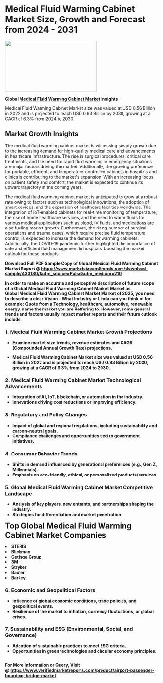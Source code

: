<H1>Medical Fluid Warming Cabinet Market Size, Growth and Forecast from 2024 - 2031</H1><img class="aligncenter size-medium wp-image-584254" src="https://thirdeyenews.in/wp-content/uploads/2024/09/Global-Market-Research-300x168.jpeg" alt="" width="300" height="168" /><p><strong>Global&nbsp;<a href="https://www.marketsizeandtrends.com/download-sample/433180/&amp;utm_source=Pulse&amp;utm_medium=210">Medical Fluid Warming Cabinet Market</a> Insights</strong></p><p>Medical Fluid Warming Cabinet Market size was valued at USD 0.56 Billion in 2022 and is projected to reach USD 0.93 Billion by 2030, growing at a CAGR of 6.3% from 2024 to 2030.</p><p><h2>Market Growth Insights</h2> <p>The medical fluid warming cabinet market is witnessing steady growth due to the increasing demand for high-quality medical care and advancements in healthcare infrastructure. The rise in surgical procedures, critical care treatments, and the need for rapid fluid warming in emergency situations are major factors driving the market. Additionally, the growing preference for portable, efficient, and temperature-controlled cabinets in hospitals and clinics is contributing to the market's expansion. With an increasing focus on patient safety and comfort, the market is expected to continue its upward trajectory in the coming years.</p> <p><strong></strong></p> <p>The medical fluid warming cabinet market is anticipated to grow at a robust rate owing to factors such as technological innovations, the adoption of smart devices, and the expansion of healthcare facilities worldwide. The integration of IoT-enabled cabinets for real-time monitoring of temperature, the rise of home healthcare services, and the need to warm fluids for various medical applications such as blood, IV fluids, and medications are also fueling market growth. Furthermore, the rising number of surgical operations and trauma cases, which require precise fluid temperature control, is expected to increase the demand for warming cabinets. Additionally, the COVID-19 pandemic further highlighted the importance of safe and efficient fluid management in hospitals, boosting the market outlook for these products.</p> <p><strong></p><p><span class=""><strong>Download Full PDF Sample Copy of Global Medical Fluid Warming Cabinet Market Report</strong> @ <a href="https://www.marketsizeandtrends.com/download-sample/433180/&amp;utm_source=Pulse&amp;utm_medium=210" target="_blank">https://www.marketsizeandtrends.com/download-sample/433180/&amp;utm_source=Pulse&amp;utm_medium=210</a></span></p><p>In order to make an accurate and perceptive description of future scope of a Global&nbsp;Medical Fluid Warming Cabinet Market Market as Global&nbsp;Medical Fluid Warming Cabinet Market Market of 2025, you need to describe a clear Vision &ndash; What Industry or Linda can you think of for example: Quote from a Technology, healthcare, automotive, renewable energy, name the market you are Reffering to. However, some general trends and factors usually impact market reports and their future outlook include:</p><h3>1.&nbsp;<strong>Medical Fluid Warming Cabinet Market Growth Projections</strong></h3><ul><li>Examine market size trends, revenue estimates and CAGR (Compounded Annual Growth Rate) projections.</li><li><p>Medical Fluid Warming Cabinet Market size was valued at USD 0.56 Billion in 2022 and is projected to reach USD 0.93 Billion by 2030, growing at a CAGR of 6.3% from 2024 to 2030.</p></li></ul><h3>2.&nbsp;<strong>Medical Fluid Warming Cabinet Market Technological Advancements</strong></h3><ul><li>Integration of AI, IoT, blockchain, or automation in the industry.</li><li>Innovations driving cost reductions or improving efficiency.</li></ul><h3>3.&nbsp;<strong>Regulatory and Policy Changes</strong></h3><ul><li>Impact of global and regional regulations, including sustainability and carbon-neutral goals.</li><li>Compliance challenges and opportunities tied to government initiatives.</li></ul><h3>4.&nbsp;<strong>Consumer Behavior Trends</strong></h3><ul><li>Shifts in demand influenced by generational preferences (e.g., Gen Z, Millennials).</li><li>Emphasis on eco-friendly, ethical, or personalized products/services.</li></ul><h3>5.&nbsp;<strong>Global Medical Fluid Warming Cabinet Market Competitive Landscape</strong></h3><ul><li>Analysis of key players, new entrants, and partnerships shaping the industry.</li><li>Strategies for differentiation and market penetration.</li></ul><p data-pm-slice="1 1 []"><span style="color: inherit; font-family: inherit; font-size: 25px;">Top Global Medical Fluid Warming Cabinet Market Companies</span></p><div class="" data-test-id=""><p><li>STERIS</li><li> Blickman</li><li> Getinge Group</li><li> 3M</li><li> Stryker</li><li> Baxter</li><li> Barkey</li></p></div><h3>6.&nbsp;<strong>Economic and Geopolitical Factors</strong></h3><ul><li>Influence of global economic conditions, trade policies, and geopolitical events.</li><li>Resilience of the market to inflation, currency fluctuations, or global crises.</li></ul><h3>7.&nbsp;<strong>Sustainability and ESG (Environmental, Social, and Governance)</strong></h3><ul><li>Adoption of sustainable practices to meet ESG criteria.</li><li>Opportunities in green technologies and circular economy principles.</li></ul><h2><strong style="font-size: 14px;">For More Information or Query, Visit @&nbsp;</strong><a style="background-color: #ffffff; font-size: 14px;" href="https://www.marketsizeandtrends.com/report/medical-fluid-warming-cabinet-market/" target="_blank">https://www.verifiedmarketreports.com/product/airport-passenger-boarding-bridge-market</a></h2>
